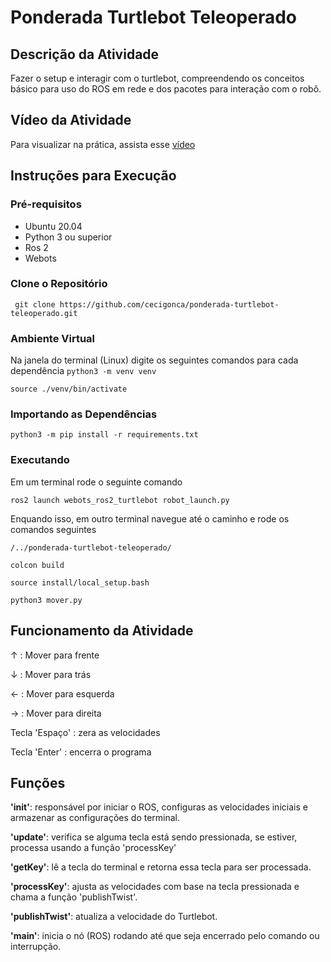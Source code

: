 # Ponderada Turtlebot Teleoperado

## Descrição da Atividade
Fazer o setup e interagir com o turtlebot, compreendendo os conceitos básico para uso do ROS em rede e dos pacotes para interação com o robô.

## Vídeo da Atividade
Para visualizar na prática, assista esse [vídeo](https://drive.google.com/file/d/1qD20QUx15eqya6C6CM4t5gCD17siyc_o/view?usp=sharing)

## Instruções para Execução

### Pré-requisitos
- Ubuntu 20.04
- Python 3 ou superior
- Ros 2
- Webots

### Clone o Repositório
``` git clone https://github.com/cecigonca/ponderada-turtlebot-teleoperado.git```

### Ambiente Virtual
Na janela do terminal (Linux) digite os seguintes comandos para cada dependência
```python3 -m venv venv```

```source ./venv/bin/activate```

### Importando as Dependências
```python3 -m pip install -r requirements.txt```

### Executando
Em um terminal rode o seguinte comando

```ros2 launch webots_ros2_turtlebot robot_launch.py```

Enquando isso, em outro terminal navegue até o caminho e rode os comandos seguintes

```/../ponderada-turtlebot-teleoperado/```

```colcon build```

```source install/local_setup.bash```

```python3 mover.py```

## Funcionamento da Atividade

↑ : Mover para frente

↓ : Mover para trás

← : Mover para esquerda

→ : Mover para direita

Tecla 'Espaço' : zera as velocidades

Tecla 'Enter' : encerra o programa

## Funções 
**'__init__'**: responsável por iniciar o ROS, configuras as velocidades iniciais e armazenar as configurações do terminal.

**'update'**: verifica se alguma tecla está sendo pressionada, se estiver, processa usando a função 'processKey'

**'getKey'**: lê a tecla do terminal e retorna essa tecla para ser processada.

**'processKey'**: ajusta as velocidades com base na tecla pressionada e chama a função 'publishTwist'.

**'publishTwist'**: atualiza a velocidade do Turtlebot.

**'main'**: inicia o nó (ROS) rodando até que seja encerrado pelo comando ou interrupção.




